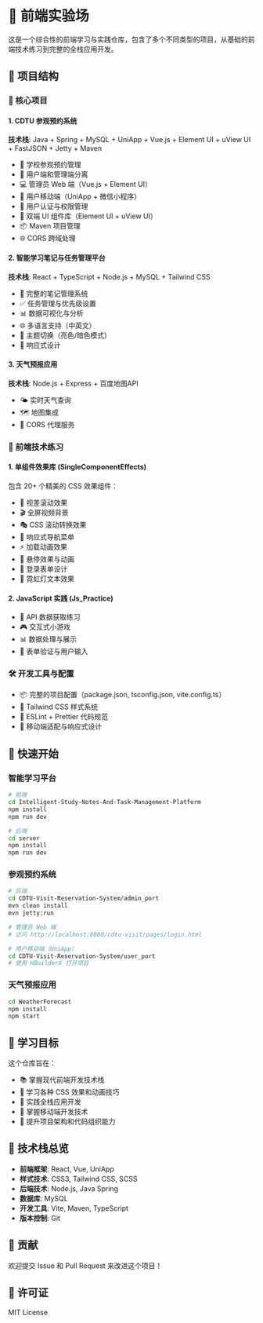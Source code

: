 # 🚀 前端实验场

这是一个综合性的前端学习与实践仓库，包含了多个不同类型的项目，从基础的前端技术练习到完整的全栈应用开发。

## 📁 项目结构

### 🎯 核心项目

#### 1. CDTU 参观预约系统
**技术栈**: Java + Spring + MySQL + UniApp + Vue.js + Element UI + uView UI + FastJSON + Jetty + Maven
- 🏢 学校参观预约管理
- 👥 用户端和管理端分离
- 💻 管理员 Web 端（Vue.js + Element UI）
- 📱 用户移动端（UniApp + 微信小程序）
- 🔐 用户认证与权限管理
- 🎨 双端 UI 组件库（Element UI + uView UI）
- 📦 Maven 项目管理
- 🌐 CORS 跨域处理

#### 2. 智能学习笔记与任务管理平台
**技术栈**: React + TypeScript + Node.js + MySQL + Tailwind CSS
- 📝 完整的笔记管理系统
- ✅ 任务管理与优先级设置
- 📊 数据可视化与分析
- 🌐 多语言支持（中英文）
- 🎨 主题切换（亮色/暗色模式）
- 📱 响应式设计


#### 3. 天气预报应用
**技术栈**: Node.js + Express + 百度地图API
- 🌤️ 实时天气查询
- 🗺️ 地图集成
- 🔄 CORS 代理服务

### 🎨 前端技术练习

#### 1. 单组件效果库 (SingleComponentEffects)
包含 20+ 个精美的 CSS 效果组件：
- 🌙 视差滚动效果
- 🎬 全屏视频背景
- 🎭 CSS 滚动转换效果
- 📱 响应式导航菜单
- ⚡ 加载动画效果
- 🎨 悬停效果与动画
- 📝 登录表单设计
- 🌈 霓虹灯文本效果

#### 2. JavaScript 实践 (Js_Practice)
- 🔗 API 数据获取练习
- 🎮 交互式小游戏
- 📊 数据处理与展示
- 🎯 表单验证与用户输入

### 🛠️ 开发工具与配置
- 📦 完整的项目配置（package.json, tsconfig.json, vite.config.ts）
- 🎨 Tailwind CSS 样式系统
- 🔧 ESLint + Prettier 代码规范
- 📱 移动端适配与响应式设计

## 🚀 快速开始

### 智能学习平台
```bash
# 前端
cd Intelligent-Study-Notes-And-Task-Management-Platform
npm install
npm run dev

# 后端
cd server
npm install
npm run dev
```

### 参观预约系统
```bash
# 后端
cd CDTU-Visit-Reservation-System/admin_port
mvn clean install
mvn jetty:run

# 管理员 Web 端
# 访问 http://localhost:8080/cdtu-visit/pages/login.html

# 用户移动端（UniApp）
cd CDTU-Visit-Reservation-System/user_port
# 使用 HBuilderX 打开项目
```

### 天气预报应用
```bash
cd WeatherForecast
npm install
npm start
```

## 🎯 学习目标

这个仓库旨在：
- 📚 掌握现代前端开发技术栈
- 🎨 学习各种 CSS 效果和动画技巧
- 🔧 实践全栈应用开发
- 📱 掌握移动端开发技术
- 🎯 提升项目架构和代码组织能力

## 📖 技术栈总览

- **前端框架**: React, Vue, UniApp
- **样式技术**: CSS3, Tailwind CSS, SCSS
- **后端技术**: Node.js, Java Spring
- **数据库**: MySQL
- **开发工具**: Vite, Maven, TypeScript
- **版本控制**: Git

## 🤝 贡献

欢迎提交 Issue 和 Pull Request 来改进这个项目！

## 📄 许可证

MIT License

